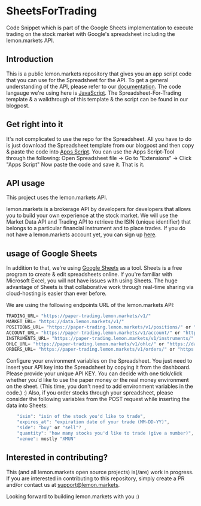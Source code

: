 # SheetsForTrading
Code Snippet which is part of the Google Sheets implementation to execute trading on the stock market with Google's spreadsheet including the lemon.markets API.


## Introduction
This is a public lemon.markets repository that gives you an app script code that you can use for the Spreadsheet for the API. To get a general understanding of the API, please refer to our [documentation](https://docs.lemon.markets). The code langauge we're using here is [JavaScript](https://developer.mozilla.org/en-US/docs/Web/JavaScript). The Spreadsheet-For-Trading template & a walkthrough of this template & the script can be found in our blogpost. 


## Get right into it 
It's not complicated to use the repo for the Spreadsheet. All you have to do is just download the Spreadsheet template from our blogpost and then copy & paste the code into [Apps Script](https://developers.google.com/apps-script). 
You can use the Apps Script-Tool through the following: Open Spreadsheet file -> Go to "Extensions" -> Click "Apps Script"
Now paste the code and save it. That is it. 

## API usage 

This project uses the lemon.markets API. 

lemon.markets is a brokerage API by developers for developers that allows you to build your own experience at the stock market. We will use the Market Data API and Trading API to retrieve the ISIN (unique identifier) that belongs to a particular financial instrument and to place trades. If you do not have a lemon.markets account yet, you can sign up [here](https://login.lemon.markets/u/login/identifier?state=hKFo2SA4RmVaaUpPWmtxcXdrb3NEeUdWVWpYY0VuejJtRU1Sd6Fur3VuaXZlcnNhbC1sb2dpbqN0aWTZIGFwV3RZM0RWblo4OHRmek9mSGNPQ09iSDh0Ylp1eUpmo2NpZNkgY0swQlhzc1V2U3lybUtVSVo3YTJLdmVvZ1F6eVNWSWo). 

## usage of Google Sheets

In addition to that, we're using [Google Sheets](https://www.google.com/sheets/about/) as a tool. Sheets is a free program to create & edit spreadsheets online. If you're familiar with Microsoft Excel, you will not have issues with using Sheets. The huge advantage of Sheets is that collaborative work through real-time sharing via cloud-hosting is easier than ever before. 

We are using the following endpoints URL of the lemon.markets API: 
```javascript
TRADING_URL= "https://paper-trading.lemon.markets/v1/"
MARKET_URL= "https://data.lemon.markets/v1/"
POSITIONS_URL= "https://paper-trading.lemon.markets/v1/positions/" or "https://data.lemon.markets/v1/positions/"
ACCOUNT_URL= "https://paper-trading.lemon.markets/v1/account/" or "https://data.lemon.markets/v1/account/"
INSTRUMENTS_URL= "https://paper-trading.lemon.markets/v1/instruments/" or "https://data.lemon.markets/v1/instruments/"
OHLC_URL= "https://paper-trading.lemon.markets/v1/ohlc/" or "https://data.lemon.markets/v1/ohlc/"
ORDERS_URL= "https://paper-trading.lemon.markets/v1/orders/" or "https://data.lemon.markets/v1/orders/"
```

Configure your environment variables on the Spreadsheet. You just need to insert your API key into the Spreadsheet by copying it from the dashboard. Please provide your unique API KEY. You can decide with one tick/click whether you'd like to use the paper money or the real money environment on the sheet. (This time, you don't need to add environment variables in the code.) :) 
Also, if you order stocks through your spreadsheet, please consider the following variables from the POST request while inserting the data into Sheets:

```javascript
    "isin": "isin of the stock you'd like to trade",
    "expires_at": "expiration date of your trade (MM-DD-YY)",
    "side": "buy" or "sell"? ,
    "quantity": "how many stocks you'd like to trade (give a number)",
    "venue": mostly "XMUN"
```

## Interested in contributing?

This (and all lemon.markets open source projects) is(/are) work in progress. If you are interested in contributing to this repository, simply create a PR and/or contact us at support@lemon.markets.

Looking forward to building lemon.markets with you :) 

